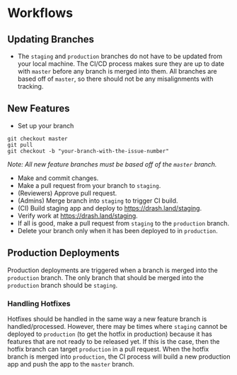 # Workflows

## Updating Branches

* The `staging` and `production` branches do not have to be updated from your local machine. The CI/CD process makes sure they are up to date with `master` before any branch is merged into them. All branches are based off of `master`, so there should not be any misalignments with tracking.

## New Features

* Set up your branch

```
git checkout master
git pull
git checkout -b "your-branch-with-the-issue-number"
```

_Note: All new feature branches must be based off of the `master` branch._

* Make and commit changes.
* Make a pull request from your branch to  `staging`.
* (Reviewers) Approve pull request.
* (Admins) Merge branch into `staging` to trigger CI build.
* (CI) Build staging app and deploy to https://drash.land/staging.
* Verify work at https://drash.land/staging.
* If all is good, make a pull request from `staging` to the `production` branch.
* Delete your branch only when it has been deployed to in `production`.

## Production Deployments

Production deployments are triggered when a branch is merged into the `production` branch. The only branch that should be merged into the `production` branch should be `staging`.

### Handling Hotfixes

Hotfixes should be handled in the same way a new feature branch is handled/processed. However, there may be times where `staging` cannot be deployed to `production` (to get the hotfix in production) because it has features that are not ready to be released yet. If this is the case, then the hotfix branch can target `production` in a pull request. When the hotfix branch is merged into `production`, the CI process will build a new production app and push the app to the `master` branch.
